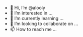 - 👋 Hi, I’m @alooly
- 👀 I’m interested in ...
- 🌱 I’m currently learning ...
- 💞️ I’m looking to collaborate on ...
- 📫 How to reach me ...

<!---
alooly/alooly is a ✨ special ✨ repository because its `README.md` (this file) appears on your GitHub profile.
You can click the Preview link to take a look at your changes.
--->
